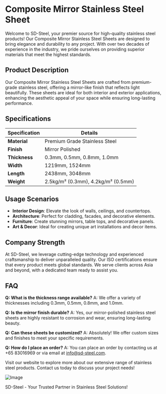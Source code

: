 # Composite Mirror Stainless Steel Sheet

Welcome to SD-Steel, your premier source for high-quality stainless steel products! Our Composite Mirror Stainless Steel Sheets are designed to bring elegance and durability to any project. With over two decades of experience in the industry, we pride ourselves on providing superior materials that meet the highest standards.

## Product Description

Our Composite Mirror Stainless Steel Sheets are crafted from premium-grade stainless steel, offering a mirror-like finish that reflects light beautifully. These sheets are ideal for both interior and exterior applications, enhancing the aesthetic appeal of your space while ensuring long-lasting performance.

## Specifications

| **Specification** | **Details**                     |
|-------------------|---------------------------------|
| **Material**      | Premium Grade Stainless Steel   |
| **Finish**        | Mirror Polished                 |
| **Thickness**     | 0.3mm, 0.5mm, 0.8mm, 1.0mm      |
| **Width**         | 1219mm, 1524mm                  |
| **Length**        | 2438mm, 3048mm                  |
| **Weight**        | 2.5kg/m² (0.3mm), 4.2kg/m² (0.5mm) |

## Usage Scenarios

- **Interior Design**: Elevate the look of walls, ceilings, and countertops.
- **Architecture**: Perfect for cladding, facades, and decorative elements.
- **Furniture**: Create stunning mirrors, table tops, and decorative panels.
- **Art & Decor**: Ideal for creating unique art installations and decor items.

## Company Strength

At SD-Steel, we leverage cutting-edge technology and experienced craftsmanship to deliver unparalleled quality. Our ISO certifications ensure that every product meets global standards. We serve clients across Asia and beyond, with a dedicated team ready to assist you.

## FAQ

**Q: What is the thickness range available?**
A: We offer a variety of thicknesses including 0.3mm, 0.5mm, 0.8mm, and 1.0mm.

**Q: Is the mirror finish durable?**
A: Yes, our mirror-polished stainless steel sheets are highly resistant to corrosion and wear, ensuring long-lasting beauty.

**Q: Can these sheets be customized?**
A: Absolutely! We offer custom sizes and finishes to meet your specific requirements.

**Q: How do I place an order?**
A: You can place an order by contacting us at +65 83016969 or via email at info@sd-steel.com.

Visit our website to explore more about our extensive range of stainless steel products. Contact us today to discuss your project needs!

![Image](https://github.com/user-attachments/assets/2567258e-e124-4816-932d-1809bd27ef0b)

SD-Steel - Your Trusted Partner in Stainless Steel Solutions!